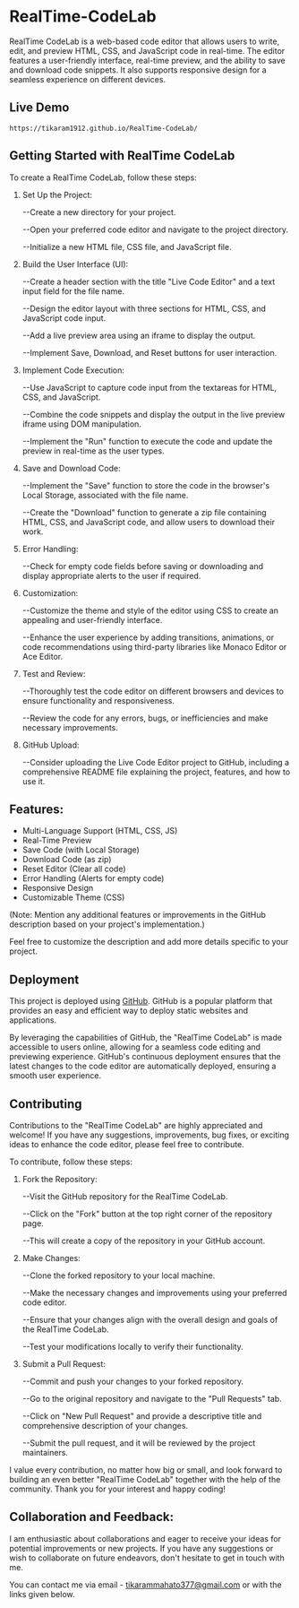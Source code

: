 # RealTime-CodeLab

RealTime CodeLab is a web-based code editor that allows users to write, edit, and preview HTML, CSS, and JavaScript code in real-time. The editor features a user-friendly interface, real-time preview, and the ability to save and download code snippets. It also supports responsive design for a seamless experience on different devices.
## Live Demo

    https://tikaram1912.github.io/RealTime-CodeLab/
## Getting Started with RealTime CodeLab

To create a RealTime CodeLab, follow these steps:

1. Set Up the Project:

    
    --Create a new directory for your project.
    
    --Open your preferred code editor and navigate to the project directory.
    
    --Initialize a new HTML file, CSS file, and JavaScript file.

2. Build the User Interface (UI):

    
    --Create a header section with the title "Live Code Editor" and a text input field for the file name.
    
    --Design the editor layout with three sections for HTML, CSS, and JavaScript code input.
    
    --Add a live preview area using an iframe to display the output.
    
    --Implement Save, Download, and Reset buttons for user interaction.

3. Implement Code Execution:

    
    --Use JavaScript to capture code input from the textareas for HTML, CSS, and JavaScript.
    
    --Combine the code snippets and display the output in the live preview iframe using DOM manipulation.
    
    --Implement the "Run" function to execute the code and update the preview in real-time as the user types.

4. Save and Download Code:

    
    --Implement the "Save" function to store the code in the browser's Local Storage, associated with the file name.
    
    --Create the "Download" function to generate a zip file containing HTML, CSS, and JavaScript code, and allow users to download their work.

5. Error Handling:

    
    --Check for empty code fields before saving or downloading and display appropriate alerts to the user if required.

6. Customization:

    
    --Customize the theme and style of the editor using CSS to create an appealing and user-friendly interface.
    
    --Enhance the user experience by adding transitions, animations, or code recommendations using third-party libraries like Monaco Editor or Ace Editor.

7. Test and Review:

    
    --Thoroughly test the code editor on different browsers and devices to ensure functionality and responsiveness.
    
    --Review the code for any errors, bugs, or inefficiencies and make necessary improvements.

8. GitHub Upload:

    
    --Consider uploading the Live Code Editor project to GitHub, including a comprehensive README file explaining the project, features, and how to use it.

## Features:

- Multi-Language Support (HTML, CSS, JS)
- Real-Time Preview
- Save Code (with Local Storage)
- Download Code (as zip)
- Reset Editor (Clear all code)
- Error Handling (Alerts for empty code)
- Responsive Design
- Customizable Theme (CSS)

(Note: Mention any additional features or improvements in the GitHub description based on your project's implementation.)

Feel free to customize the description and add more details specific to your project. 


## Deployment

This project is deployed using [GitHub](https://www.github.com/). GitHub is a popular platform that provides an easy and efficient way to deploy static websites and applications.

By leveraging the capabilities of GitHub, the "RealTime CodeLab" is made accessible to users online, allowing for a seamless code editing and previewing experience. GitHub's continuous deployment ensures that the latest changes to the code editor are automatically deployed, ensuring a smooth user experience.


## Contributing

Contributions to the "RealTime CodeLab" are highly appreciated and welcome! If you have any suggestions, improvements, bug fixes, or exciting ideas to enhance the code editor, please feel free to contribute.

To contribute, follow these steps:

1. Fork the Repository:


    --Visit the GitHub repository for the RealTime CodeLab.

    --Click on the "Fork" button at the top right corner of the repository page.

    --This will create a copy of the repository in your GitHub account.

2. Make Changes:


    --Clone the forked repository to your local machine.

    --Make the necessary changes and improvements using your preferred code editor.

    --Ensure that your changes align with the overall design and goals of the RealTime CodeLab.

    --Test your modifications locally to verify their functionality.

3. Submit a Pull Request:


    --Commit and push your changes to your forked repository.

    --Go to the original repository and navigate to the "Pull Requests" tab.

    --Click on "New Pull Request" and provide a descriptive title and comprehensive description of your changes.

    --Submit the pull request, and it will be reviewed by the project maintainers.

I value every contribution, no matter how big or small, and look forward to building an even better "RealTime CodeLab" together with the help of the community. Thank you for your interest and happy coding!

## Collaboration and Feedback:

I am enthusiastic about collaborations and eager to receive your ideas for potential improvements or new projects. If you have any suggestions or wish to collaborate on future endeavors, don't hesitate to get in touch with me.

You can contact me via email - tikarammahato377@gmail.com or with the links given below.
